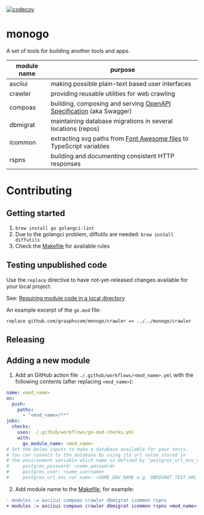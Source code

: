 [![codecov](https://codecov.io/gh/graaphscom/monogo/branch/main/graph/badge.svg)](https://codecov.io/gh/graaphscom/monogo)

# monogo

A set of tools for building another tools and apps.

| module name | purpose                                                                                                             |
|-------------|---------------------------------------------------------------------------------------------------------------------|
| asciiui     | making possible plain-text based user interfaces                                                                    |
| crawler     | providing reusable utilities for web crawling                                                                       |
| compoas     | building, composing and serving [OpenAPI Specification](https://github.com/OAI/OpenAPI-Specification) (aka Swagger) |
| dbmigrat    | maintaining database migrations in several locations (repos)                                                        |
| icommon       | extracting svg paths from [Font Awesome files](https://fontawesome.com/download) to TypeScript variables            |
| rspns       | building and documenting consistent HTTP responses                                                                  |

# Contributing

## Getting started

1. `brew install go golangci-lint`
2. Due to the golangci problem, diffutils are needed: `brew install diffutils`
3. Check the [Makefile](./Makefile) for available rules

## Testing unpublished code
Use the `replace` directive to have not-yet-released changes available for your local project.

See: [Requiring module code in a local directory](https://go.dev/doc/modules/managing-dependencies#local_directory)

An example excerpt of the `go.mod` file:
```
replace github.com/graaphscom/monogo/crawler => ../../monogo/crawler
```

## Releasing

## Adding a new module

1. Add an GitHub action file `./.github/workflows/<mod_name>.yml` with the following contents
   (after replacing `<mod_name>`):

```yaml
name: <mod_name>
on:
  push:
    paths:
      - "<mod_name>/**"
jobs:
  checks:
    uses: ./.github/workflows/go-mod-checks.yml
    with:
      go_module_name: <mod_name>
# Set the below inputs to make a database available for your tests.
# You can connect to the database by using its url value stored in
# the environment variable which name is defined by "postgres_url_env_var_name" input.
#     postgres_password: <some_password>
#     postgres_user: <some_username>
#     postgres_url_env_var_name: <SOME_ENV_NAME e.g. DBMIGRAT_TEST_URL_DB>
```

2. Add module name to the [Makefile](./Makefile), for example:
```diff
- modules := asciiui compoas crawler dbmigrat icommon rspns
+ modules := asciiui compoas crawler dbmigrat icommon rspns <mod_name>
```